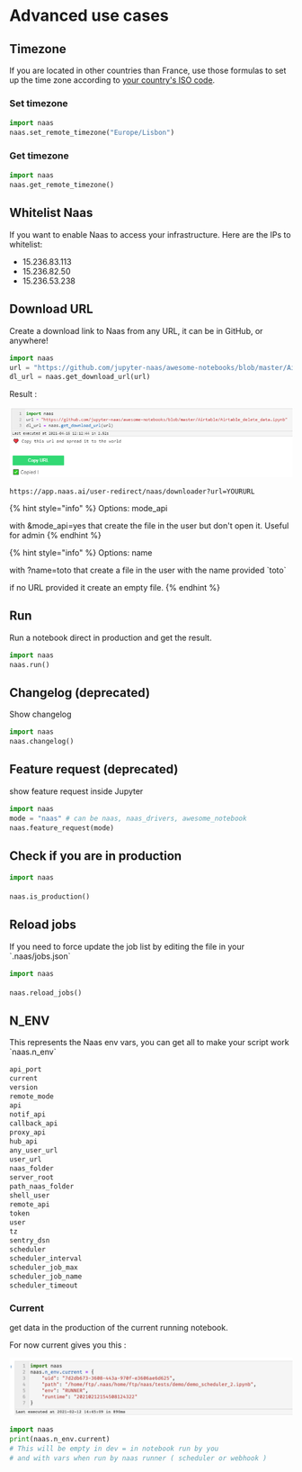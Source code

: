 # Advanced use cases

## Timezone

If you are located in other countries than France, use those formulas to set up the time zone according to [your country's ISO code](https://timezonedb.com/time-zones).

### Set timezone

```python
import naas
naas.set_remote_timezone("Europe/Lisbon")
```

### Get timezone

```python
import naas
naas.get_remote_timezone()
```

## Whitelist Naas&#x20;

If you want to enable Naas to access your infrastructure. Here are the IPs to whitelist:

* 15.236.83.113
* 15.236.82.50
* 15.236.53.238

## Download URL

Create a download link to Naas from any URL, it can be in GitHub, or anywhere!

```python
import naas
url = "https://github.com/jupyter-naas/awesome-notebooks/blob/master/Airtable/Airtable_delete_data.ipynb"
dl_url = naas.get_download_url(url)
```

Result :

![](<../.gitbook/assets/image (5) (2) (1) (1).png>)

```
https://app.naas.ai/user-redirect/naas/downloader?url=YOURURL
```

{% hint style="info" %}
Options: mode\_api&#x20;

with \&mode\_api=yes that create the file in the user but don't open it. Useful for admin&#x20;
{% endhint %}

{% hint style="info" %}
Options: name&#x20;

with ?name=toto that create a file in the user with the name provided \`toto\`

&#x20;if no URL provided it create an empty file.&#x20;
{% endhint %}

## Run

Run a notebook direct in production and get the result.

```python
import naas
naas.run()
```

## Changelog (deprecated)

Show changelog&#x20;

```python
import naas
naas.changelog()
```

## Feature request (deprecated)

show feature request inside Jupyter

```python
import naas
mode = "naas" # can be naas, naas_drivers, awesome_notebook
naas.feature_request(mode)
```

## Check if you are in production

```python
import naas

naas.is_production()
```

## Reload jobs

If you need to force update the job list by editing the file in your \`.naas/jobs.json\`

```python
import naas

naas.reload_jobs()
```

## N\_ENV

This represents the Naas env vars, you can get all to make your script work \`naas.n\_env\`

```
api_port
current
version
remote_mode
api
notif_api
callback_api
proxy_api
hub_api
any_user_url
user_url
naas_folder
server_root
path_naas_folder
shell_user
remote_api
token
user
tz
sentry_dsn
scheduler
scheduler_interval
scheduler_job_max
scheduler_job_name
scheduler_timeout
```

### Current

get data in the production of the current running notebook.

For now current gives you this :

![](<../.gitbook/assets/image (4).png>)

```python
import naas
print(naas.n_env.current)
# This will be empty in dev = in notebook run by you
# and with vars when run by naas runner ( scheduler or webhook )
```
